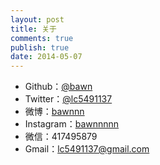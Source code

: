 ```yaml
---
layout: post
title: 关于
comments: true
publish: true
date: 2014-05-07
---
```



* Github：[@bawn](https://github.com/bawn)
* Twitter：[@lc5491137](https://twitter.com/bawnnnn)
* 微博：[bawnnn](http://weibo.com/lingchen0621)
* Instagram：[bawnnnnn](https://www.instagram.com/bawnnnnn/)
* 微信：417495879
* Gmail：lc5491137@gmail.com
